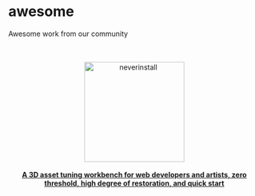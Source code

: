 # <a>awesome</a>
<a>Awesome work from our community</a>

<br>
<br>

<div align="center">
<a href="https://github.com/tobe-fe-dalao/3d-design">
  <div>
    <img src="https://gw.alipayobjects.com/mdn/rms_e29918/afts/img/A*t6vVTpbxYC4AAAAAAAAAAAAAARQnAQ" width="200" alt="neverinstall">
  </div>
  <br>
  <b>A 3D asset tuning workbench for web developers and artists, zero threshold, high degree of restoration, and quick start</b>
</a>
</div>